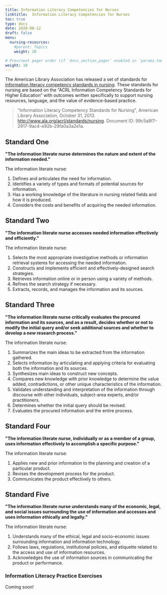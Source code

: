 ```yaml
---
title: Information Literacy Competencies for Nurses
linktitle:  Information Literacy Competencies for Nurses
toc: true
type: docs
date: 2020-08-12
draft: false
menu:
  nursing-resources:
    #parent: Topics
    weight: 10

# Prev/next pager order (if `docs_section_pager` enabled in `params.toml`)
weight: 10
---
```


The American Library Association has released a set of standards for [information literacy competency standards in nursing](http://www.ala.org/acrl/standards/nursing). These standards for nursing are based on the “ACRL Information Competency Standards for Higher Education” with outcomes written specifically to support nursing resources, language, and the value of evidence-based practice.

> "Information Literacy Competency Standards for Nursing", American Library Association, October 31, 2013. http://www.ala.org/acrl/standards/nursing. Document ID: 99c5a8f7-2917-9ac4-e92b-29fa0a3a2e1a.

## Standard One

**"The information literate nurse determines the nature and extent of the information needed."**

The information literate nurse:

1. Defines and articulates the need for information.
2. Identifies a variety of types and formats of potential sources for information.
3. Has a working knowledge of the literature in nursing related fields and how it is produced.
4. Considers the costs and benefits of acquiring the needed information.


## Standard Two

**"The information literate nurse accesses needed information effectively and efficiently."**

The information literate nurse:

1. Selects the most appropriate investigative methods or information retrieval systems for accessing the needed information.
2. Constructs and implements efficient and effectively-designed search strategies.
3. Retrieves information online or in person using a variety of methods.
4. Refines the search strategy if necessary.
5. Extracts, records, and manages the information and its sources.


## Standard Three

**"The information literate nurse critically evaluates the procured information and its sources, and as a result, decides whether or not to modify the initial query and/or seek additional sources and whether to develop a new research process."**

The information literate nurse:

1. Summarizes the main ideas to be extracted from the information gathered.
2. Selects information by articulating and applying criteria for evaluating both the information and its sources.
3. Synthesizes main ideas to construct new concepts.
4. Compares new knowledge with prior knowledge to determine the value added, contradictions, or other unique characteristics of the information.
5. Validates understanding and interpretation of the information through discourse with other individuals, subject-area experts, and/or practitioners.
6. Determines whether the initial query should be revised.
7. Evaluates the procured information and the entire process.

## Standard Four

**"The information literate nurse, individually or as a member of a group, uses information effectively to accomplish a specific purpose."**

The information literate nurse:

1. Applies new and prior information to the planning and creation of a particular product.
2. Revises the development process for the product.
3. Communicates the product effectively to others.

## Standard Five

**"The information literate nurse understands many of the economic, legal, and social issues surrounding the use of information and accesses and uses information ethically and legally."**

The information literate nurse:

1. Understands many of the ethical, legal and socio-economic issues surrounding information and information technology.
2. Follows laws, regulations, institutional policies, and etiquette related to the access and use of information resources.
3. Acknowledges the use of information sources in communicating the product or performance.

### Information Literacy Practice Exercises

Coming soon!